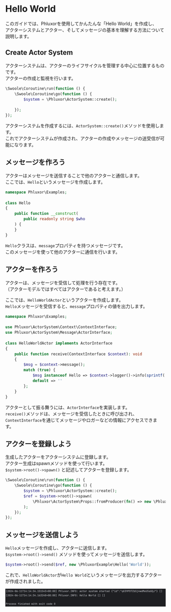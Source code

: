 # Hello World

このガイドでは、Phluxorを使用してかんたんな「Hello World」を作成し、  
アクターシステムとアクター、そしてメッセージの基本を理解する方法について説明します。  

## Create Actor System

アクターシステムは、アクターのライフサイクルを管理する中心に位置するものです。  
アクターの作成と監視を行います。  

```php
\Swoole\Coroutine\run(function () {
    \Swoole\Coroutine\go(function () {
        $system = \Phluxor\ActorSystem::create();

    });
});
```

アクターシステムを作成するには、`ActorSystem::create()`メソッドを使用します。  
これでアクターシステムが作成され、アクターの作成やメッセージの送受信が可能になります。  

## メッセージを作ろう

アクターはメッセージを送信することで他のアクターと通信します。  
ここでは、`Hello`というメッセージを作成します。  

```php
namespace Phluxor\Examples;

class Hello
{
    public function __construct(
        public readonly string $who
    ) {
    }
}
```

`Hello`クラスは、`message`プロパティを持つメッセージです。  
このメッセージを使って他のアクターに通信を行います。  

## アクターを作ろう

アクターは、メッセージを受信して処理を行う存在です。  
（アクターモデルではすべてはアクターであると考えます。）  

ここでは、`HelloWorldActor`というアクターを作成します。  
`Hello`メッセージを受信すると、`message`プロパティの値を出力します。  

```php
namespace Phluxor\Examples;

use Phluxor\ActorSystem\Context\ContextInterface;
use Phluxor\ActorSystem\Message\ActorInterface;

class HelloWorldActor implements ActorInterface
{
    public function receive(ContextInterface $context): void
    {
        $msg = $context->message();
        match (true) {
            $msg instanceof Hello => $context->logger()->info(sprintf('Hello %s', $msg->who)),
            default => ''
        };
    }
}

```

アクターとして振る舞うには、`ActorInterface`を実装します。  
`receive()`メソッドは、メッセージを受信したときに呼び出され、  
`ContextInterface`を通じてメッセージやロガーなどの情報にアクセスできます。  

## アクターを登録しよう

生成したアクターをアクターシステムに登録します。  
アクター生成はspawnメソッドを使って行います。  
`$system->root()->spawn()` と記述してアクターを登録します。  

```php
\Swoole\Coroutine\run(function () {
    \Swoole\Coroutine\go(function () {
        $system = \Phluxor\ActorSystem::create();
        $ref = $system->root()->spawn(
            \Phluxor\ActorSystem\Props::fromProducer(fn() => new \PhluxorExample\HelloWorldActor())
        );
    });
});
```

## メッセージを送信しよう

`Hello`メッセージを作成し、アクターに送信します。  
`$system->root()->send()` メソッドを使ってメッセージを送信します。  

```php
$system->root()->send($ref, new \PhluxorExample\Hello('World'));
```

これで、`HelloWorldActor`が`Hello World`というメッセージを出力するアクターが作成されました。  

![Hello World](/images/hello_world.png "Hello World")
